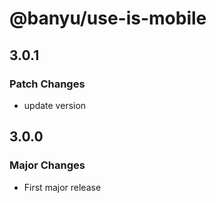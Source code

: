 # @banyu/use-is-mobile

## 3.0.1

### Patch Changes

- update version

## 3.0.0

### Major Changes

- First major release
